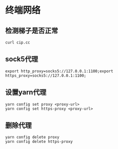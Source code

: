 # 终端网络
## 检测梯子是否正常
```
curl cip.cc
```

## sock5代理
```
export http_proxy=socks5://127.0.0.1:1100;export https_proxy=socks5://127.0.0.1:1100;
```

## 设置yarn代理
```
yarn config set proxy <proxy-url>
yarn config set https-proxy <proxy-url>
```

## 删除代理
```
yarn config delete proxy
yarn config delete https-proxy
```